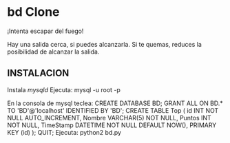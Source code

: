 bd Clone
==

¡Intenta escapar del fuego!

Hay una salida cerca, si puedes alcanzarla.
Si te quemas, reduces la posibilidad de alcanzar la salida.

INSTALACION
--

Instala _mysqld_
Ejecuta:
	mysql -u root -p

En la consola de mysql teclea:
	CREATE DATABASE BD;
	GRANT ALL ON BD.* TO 'BD'@'localhost' IDENTIFIED BY 'BD';
	CREATE TABLE Top (
		id INT NOT NULL AUTO_INCREMENT, 
		Nombre VARCHAR(5) NOT NULL, 
		Puntos INT NOT NULL, 
		TimeStamp DATETIME NOT NULL DEFAULT NOW(),
		PRIMARY KEY (id)
	);
	QUIT;
Ejecuta:
	python2 bd.py
	

